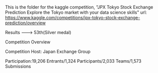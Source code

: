 This is the folder for the kaggle competition, "JPX Tokyo Stock Exchange Prediction Explore the Tokyo market with your data science skills"
url: https://www.kaggle.com/competitions/jpx-tokyo-stock-exchange-prediction/overview

Results ---> 53th(Silver medal)


Competition Overview

Competition Host: Japan Exchange Group

Participation:19,206 Entrants/1,324 Participants/2,033 Teams/1,573 Submissions
